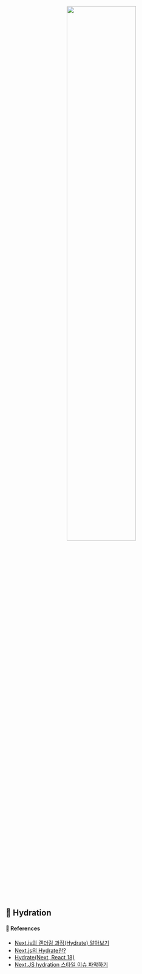 <p align="center"><img src="https://github.com/JeongwooHam/FE_Study_Logs/assets/123251211/8492d367-7fb4-4128-be87-528ad157c3de" width="60%"/></p>

## 🚿 Hydration

#### 🔎 References

- [Next.js의 렌더링 과정(Hydrate) 알아보기](https://www.howdy-mj.me/next/hydrate)
- [Next.js의 Hydrate란?](https://helloinyong.tistory.com/315)
- [Hydrate(Next, React 18)](https://velog.io/@leehyunho2001/Hydrate)
- [Next.JS hydration 스타일 이슈 파악하기](https://fourwingsy.medium.com/next-js-hydration-%EC%8A%A4%ED%83%80%EC%9D%BC-%EC%9D%B4%EC%8A%88-%ED%94%BC%ED%95%B4%EA%B0%80%EA%B8%B0-988ce0d939e7)
